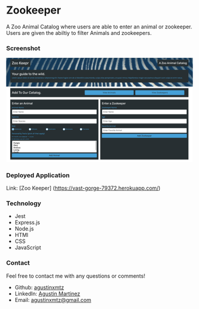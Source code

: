 # Zookeeper
A Zoo Animal Catalog where users are able to enter an animal or zookeeper. Users are given the abiltiy to filter Animals and zookeepers. 


### Screenshot

<img src = "./public/assets/images/Zookeeper.png"/>

### Deployed Application 

Link: [Zoo Keeper] (https://vast-gorge-79372.herokuapp.com/)


### Technology
* Jest
* Express.js
* Node.js
* HTMl
* CSS
* JavaScript

### **Contact**
Feel free to contact me with any questions or comments!
* Github: [agustinxmtz](https://github.com/agustinxmtz)
* LinkedIn: [Agustin Martinez](https://www.linkedin.com/in/agustin-martinez-6282aa1b3/)
* Email: agustinxmtz@gmail.com